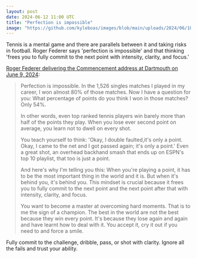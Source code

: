 ```yaml
---
layout: post
date: 2024-06-12 11:00 UTC
title: "Perfection is impossible"
image: "https://github.com/kyleboas/images/blob/main/uploads/2024/06/10/Image-10Jun2024_23:38:46.png?raw=true"
---
```


Tennis is a mental game and there are parallels between it and taking risks in football. Roger Federer says 'perfection is impossible' and that thinking 'frees you to fully commit to the next point with intensity, clarity, and focus.'

<!---more---> 

[Roger Federer delivering the Commencement address at Dartmouth on June 9, 2024](https://www.youtube.com/watch?v=pqWUuYTcG-o&t=794s&pp=2AGaBpACAQ%3D%3D):

> Perfection is impossible. In the 1,526 singles matches I played in my career, I won almost 80% of those matches. Now I have a question for you: What percentage of points do you think I won in those matches? Only 54%.
> 
> In other words, even top ranked tennis players win barely more than half of the points they play. When you lose ever second point on average, you learn not to dwell on every shot.
> 
> You teach yourself to think: 'Okay, I double faulted,it's only a point. Okay, I came to the net and I got passed again; it's only a point.' Even a great shot, an overhead backhand smash that ends up on ESPN's top 10 playlist, that too is just a point.
> 
> And here's why I'm telling you this: When you're playing a point, it has to be the most important thing in the world and it is. But when it's behind you, it's behind you. This mindset is crucial because it frees you to fully commit to the next point and the next point after that with intensity, clarity, and focus.
> 
> You want to become a master at overcoming hard moments. That is to me the sign of a champion. The best in the world are not the best because they win every point. It's because they lose again and again and have learnt how to deal with it. You accept it, cry it out if you need to and force a smile.

Fully commit to the challenge, dribble, pass, or shot with clarity. Ignore all the fails and trust your ability.